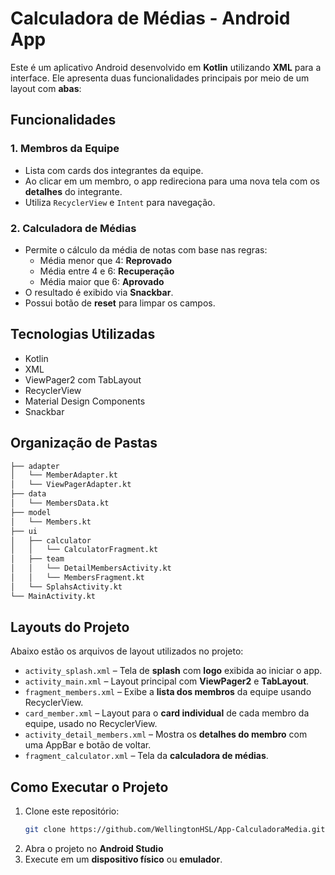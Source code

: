# Calculadora de Médias - Android App

Este é um aplicativo Android desenvolvido em **Kotlin** utilizando **XML** para a interface. Ele apresenta duas funcionalidades principais por meio de um layout com **abas**:

## Funcionalidades

### 1. Membros da Equipe
- Lista com cards dos integrantes da equipe.
- Ao clicar em um membro, o app redireciona para uma nova tela com os **detalhes** do integrante.
- Utiliza `RecyclerView` e `Intent` para navegação.

### 2. Calculadora de Médias
- Permite o cálculo da média de notas com base nas regras:
  - Média menor que 4: **Reprovado**
  - Média entre 4 e 6: **Recuperação**
  - Média maior que 6: **Aprovado**
- O resultado é exibido via **Snackbar**.
- Possui botão de **reset** para limpar os campos.

## Tecnologias Utilizadas

- Kotlin
- XML
- ViewPager2 com TabLayout
- RecyclerView
- Material Design Components
- Snackbar

## Organização de Pastas

```bash
├── adapter
│   └── MemberAdapter.kt
│   └── ViewPagerAdapter.kt
├── data
│   └── MembersData.kt
├── model
│   └── Members.kt
├── ui
│   ├── calculator
│   │   └── CalculatorFragment.kt
│   ├── team
│   │   └── DetailMembersActivity.kt
│   │   └── MembersFragment.kt
│   └── SplahsActivity.kt    
└── MainActivity.kt 
```

## Layouts do Projeto

Abaixo estão os arquivos de layout utilizados no projeto:

- `activity_splash.xml` – Tela de **splash** com **logo** exibida ao iniciar o app.
- `activity_main.xml` – Layout principal com **ViewPager2** e **TabLayout**.
- `fragment_members.xml` – Exibe a **lista dos membros** da equipe usando RecyclerView.
- `card_member.xml` – Layout para o **card individual** de cada membro da equipe, usado no RecyclerView.
- `activity_detail_members.xml` – Mostra os **detalhes do membro** com uma AppBar e botão de voltar.
- `fragment_calculator.xml` – Tela da **calculadora de médias**.

## Como Executar o Projeto
1. Clone este repositório:
   ```bash
   git clone https://github.com/WellingtonHSL/App-CalculadoraMedia.git
   ```
2. Abra o projeto no **Android Studio**
3. Execute em um **dispositivo físico** ou **emulador**.

